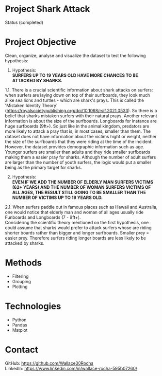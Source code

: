 # Project Shark Attack
Status (completed)

# Project Objective
Clean, organize, analyse and visualize the dataset to test the following hypothesis:  

1. Hypothesis:  
**SURFERS UP TO 19 YEARS OLD HAVE MORE CHANCES TO BE ATTACKED BY SHARKS.**  

1.1. There is a crucial scientific information about shark attacks on surfers: when surfers are laying down on top of their surfboards, they look much alike sea lions and turtles - which are shark's prays.
This is called the 'Mistaken Identity Theory' (https://royalsocietypublishing.org/doi/10.1098/rsif.2021.0533).
So there is a belief that sharks mistaken surfers with their natural prays.
Another relevant information is about the size of the surfboards. Longboards for instance are huge surfboards (9ft+). So just like in the animal kingdom, predators are more likely to attack a pray that is, in most cases, smaller than them. The dataset does not have information about the victims hight or weight, neither the size of the surfboards that they were riding at the time of the incident. However, the dataset provides demographic information such as age.
Younger surfers are smaller than adults and they ride smaller surfboards making them a easier pray for sharks. Although the number of adult surfers are larger than the number of youth surfers, the logic would put a smaller being as the primary target for sharks.  

2. Hypothesis:   
**EVEN IF WE ADD THE NUMBER OF ELDERLY MAN SURFERS VICTIMS (62+ YEARS) AND THE NUMBER OF WOMAN SURFERS VICTIMS OF ALL AGES, THE RESULT STILL GOING TO BE SMALLER THAN THE NUMBER OF VICTIMS UP TO 19 YEARS OLD.**  

2.1. When surfers paddle out in famous places such as Hawaii and Australia, one would notice that elderly man and woman of all ages usually ride Funboards and Longboards (7 - 9ft+).  
Considering the scientific theory mentioned on the first hypothesis, one could assume that sharks would prefer to attack surfers whose are riding shorter boards rather than bigger and longer surfboards. Smaller prey = easier prey. 
Therefore surfers riding longer boards are less likely to be attacked by sharks.

# Methods  
* Filtering  
* Grouping  
* Plotting

# Technologies  
* Python  
* Pandas 
* Matplot

# Contact
GitHub: https://github.com/Wallace30Rocha  
LinkedIn: https://www.linkedin.com/in/wallace-rocha-595b07260/
